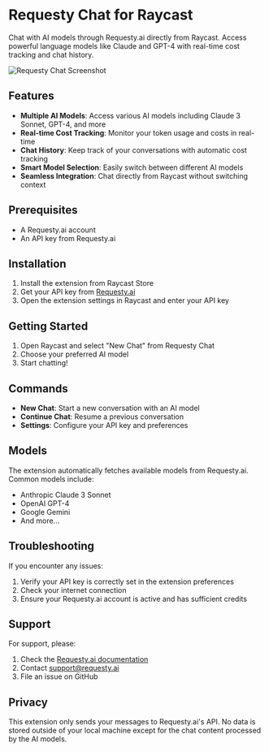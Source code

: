 # Requesty Chat for Raycast

Chat with AI models through Requesty.ai directly from Raycast. Access powerful language models like Claude and GPT-4 with real-time cost tracking and chat history.

![Requesty Chat Screenshot](./media/screenshot1.png)

## Features

- **Multiple AI Models**: Access various AI models including Claude 3 Sonnet, GPT-4, and more
- **Real-time Cost Tracking**: Monitor your token usage and costs in real-time
- **Chat History**: Keep track of your conversations with automatic cost tracking
- **Smart Model Selection**: Easily switch between different AI models
- **Seamless Integration**: Chat directly from Raycast without switching context

## Prerequisites

- A Requesty.ai account
- An API key from Requesty.ai

## Installation

1. Install the extension from Raycast Store
2. Get your API key from [Requesty.ai](https://requesty.ai)
3. Open the extension settings in Raycast and enter your API key

## Getting Started

1. Open Raycast and select "New Chat" from Requesty Chat
2. Choose your preferred AI model
3. Start chatting!

## Commands

- **New Chat**: Start a new conversation with an AI model
- **Continue Chat**: Resume a previous conversation
- **Settings**: Configure your API key and preferences

## Models

The extension automatically fetches available models from Requesty.ai. Common models include:

- Anthropic Claude 3 Sonnet
- OpenAI GPT-4
- Google Gemini
- And more...

## Troubleshooting

If you encounter any issues:

1. Verify your API key is correctly set in the extension preferences
2. Check your internet connection
3. Ensure your Requesty.ai account is active and has sufficient credits

## Support

For support, please:

1. Check the [Requesty.ai documentation](https://docs.requesty.ai)
2. Contact support@requesty.ai
3. File an issue on GitHub

## Privacy

This extension only sends your messages to Requesty.ai's API. No data is stored outside of your local machine except for the chat content processed by the AI models.
